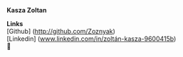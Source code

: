 **Kasza Zoltan**

**Links**<br>
[Github] (http://github.com/Zoznyak)<br>
[Linkedin] (www.linkedin.com/in/zoltán-kasza-9600415b)<br>
:robot:
